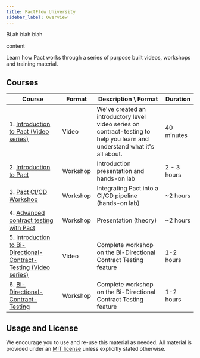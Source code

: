 ```yaml
---
title: PactFlow University
sidebar_label: Overview
---
```


BLah blah blah

content

Learn how Pact works through a series of purpose built videos, workshops and training material.

## Courses

| Course                                                                                                                                        | Format   | Description \ Format                                                                                                       | Duration    |
| --------------------------------------------------------------------------------------------------------------------------------------------- | -------- | -------------------------------------------------------------------------------------------------------------------------- | ----------- |
| 1. [Introduction to Pact (Video series)](https://youtube.com/playlist?list=PLwy9Bnco-IpfZ72VQ7hce8GicVZs7nm0i)                                | Video    | We've created an introductory level video series on contract-testing to help you learn and understand what it's all about. | 40 minutes  |
| 2. [Introduction to Pact](/docs/workshops/introduction)                                                                                       | Workshop | Introduction presentation and hands-on lab                                                                                 | 2 - 3 hours |
| 3. [Pact CI/CD Workshop](/docs/workshops/ci-cd)                                                                                               | Workshop | Integrating Pact into a CI/CD pipeline (hands-on lab)                                                                      | ~2 hours    |
| 4. [Advanced contract testing with Pact](/docs/workshops/advanced)                                                                            | Workshop | Presentation (theory)                                                                                                      | ~2 hours    |
| 5. [Introduction to Bi-Directional-Contract-Testing (Video series)](https://www.youtube.com/playlist?list=PLwy9Bnco-IpfddOl7vk7xfmGSjMMCiSbi) | Video    | Complete workshop on the Bi-Directional Contract Testing feature                                                           | 1-2 hours   |
| 6. [Bi-Directional-Contract-Testing](/docs/workshops/bi-directional-contract-testing)                                                         | Workshop | Complete workshop on the Bi-Directional Contract Testing feature                                                           | 1-2 hours   |

## Usage and License

We encourage you to use and re-use this material as needed. All material is provided under an [MIT license](https://opensource.org/licenses/MIT) unless explicitly stated otherwise.
